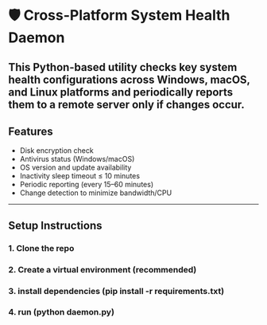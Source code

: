 # 🛡️ Cross-Platform System Health Daemon

This Python-based utility checks key system health configurations across **Windows, macOS, and Linux** platforms 
and periodically reports them to a remote server **only if changes occur**.
---
##  Features

- Disk encryption check
- Antivirus status (Windows/macOS)
- OS version and update availability
- Inactivity sleep timeout ≤ 10 minutes
- Periodic reporting (every 15–60 minutes)
- Change detection to minimize bandwidth/CPU
---

## Setup Instructions

### 1. Clone the repo

### 2. Create a virtual environment (recommended)
### 3. install dependencies (pip install -r requirements.txt)
### 4. run (python daemon.py)


